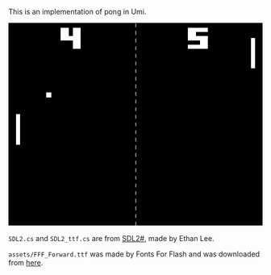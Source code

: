 This is an implementation of pong in Umi.

![screenshot of gameplay](assets/pong.png)

`SDL2.cs` and `SDL2_ttf.cs` are from [SDL2#](https://github.com/flibitijibibo/SDL2-CS), made by Ethan Lee.

`assets/FFF_Forward.ttf` was made by Fonts For Flash and was downloaded from [here](https://www.1001fonts.com/fff-forward-font.html).
